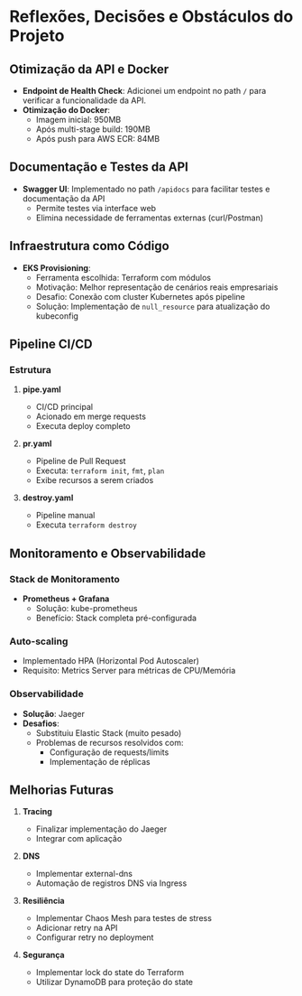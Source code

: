 # Reflexões, Decisões e Obstáculos do Projeto

## Otimização da API e Docker

- **Endpoint de Health Check**: Adicionei um endpoint no path `/` para verificar a funcionalidade da API.
- **Otimização do Docker**: 
  - Imagem inicial: 950MB
  - Após multi-stage build: 190MB
  - Após push para AWS ECR: 84MB

## Documentação e Testes da API

- **Swagger UI**: Implementado no path `/apidocs` para facilitar testes e documentação da API
  - Permite testes via interface web
  - Elimina necessidade de ferramentas externas (curl/Postman)

## Infraestrutura como Código

- **EKS Provisioning**:
  - Ferramenta escolhida: Terraform com módulos
  - Motivação: Melhor representação de cenários reais empresariais
  - Desafio: Conexão com cluster Kubernetes após pipeline
  - Solução: Implementação de `null_resource` para atualização do kubeconfig

## Pipeline CI/CD

### Estrutura
1. **pipe.yaml**
   - CI/CD principal
   - Acionado em merge requests
   - Executa deploy completo

2. **pr.yaml**
   - Pipeline de Pull Request
   - Executa: `terraform init`, `fmt`, `plan`
   - Exibe recursos a serem criados

3. **destroy.yaml**
   - Pipeline manual
   - Executa `terraform destroy`

## Monitoramento e Observabilidade

### Stack de Monitoramento
- **Prometheus + Grafana**
  - Solução: kube-prometheus
  - Benefício: Stack completa pré-configurada

### Auto-scaling
- Implementado HPA (Horizontal Pod Autoscaler)
- Requisito: Metrics Server para métricas de CPU/Memória

### Observabilidade
- **Solução**: Jaeger
- **Desafios**:
  - Substituiu Elastic Stack (muito pesado)
  - Problemas de recursos resolvidos com:
    - Configuração de requests/limits
    - Implementação de réplicas

## Melhorias Futuras

1. **Tracing**
   - Finalizar implementação do Jaeger
   - Integrar com aplicação

2. **DNS**
   - Implementar external-dns
   - Automação de registros DNS via Ingress

3. **Resiliência**
   - Implementar Chaos Mesh para testes de stress
   - Adicionar retry na API
   - Configurar retry no deployment

4. **Segurança**
   - Implementar lock do state do Terraform
   - Utilizar DynamoDB para proteção do state
